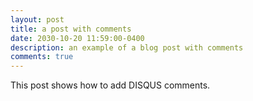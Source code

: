 ```yaml
---
layout: post
title: a post with comments
date: 2030-10-20 11:59:00-0400
description: an example of a blog post with comments
comments: true
---
```

This post shows how to add DISQUS comments.
